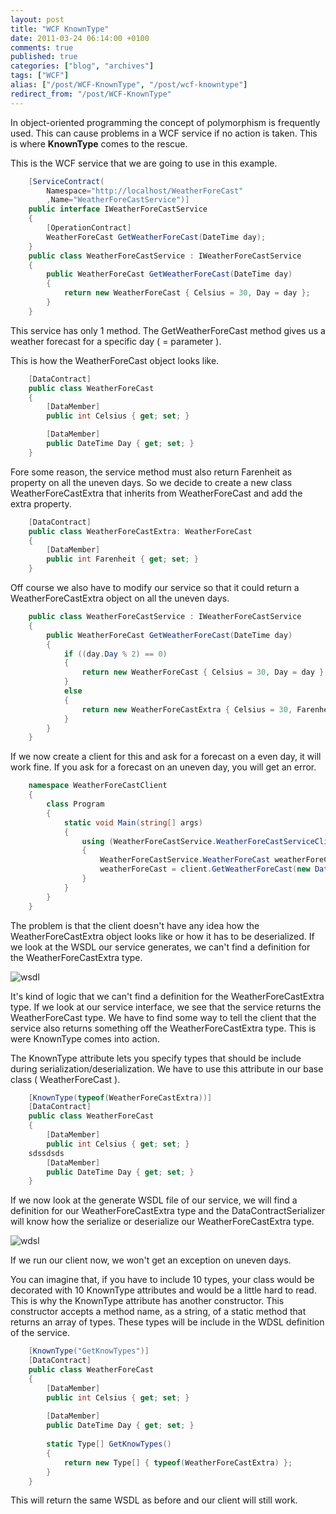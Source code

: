 ```yaml
---
layout: post
title: "WCF KnownType"
date: 2011-03-24 06:14:00 +0100
comments: true
published: true
categories: ["blog", "archives"]
tags: ["WCF"]
alias: ["/post/WCF-KnownType", "/post/wcf-knowntype"]
redirect_from: "/post/WCF-KnownType"
---
```


In object-oriented programming the concept of polymorphism is frequently used. This can cause problems in a WCF service if no action is taken. This is where **KnownType** comes to the rescue.

This is the WCF service that we are going to use in this example.

```csharp
    [ServiceContract(
        Namespace="http://localhost/WeatherForeCast"
        ,Name="WeatherForeCastService")]
    public interface IWeatherForeCastService
    {
        [OperationContract]
        WeatherForeCast GetWeatherForeCast(DateTime day);
    }
	public class WeatherForeCastService : IWeatherForeCastService
    {
        public WeatherForeCast GetWeatherForeCast(DateTime day)
        {
            return new WeatherForeCast { Celsius = 30, Day = day };
        }
    }
```

This service has only 1 method. The GetWeatherForeCast method gives us a weather forecast for a specific day ( = parameter ).

This is how the WeatherForeCast object looks like.

```csharp
    [DataContract]
    public class WeatherForeCast
    {
        [DataMember]
        public int Celsius { get; set; }

        [DataMember]
        public DateTime Day { get; set; }
    }
```

Fore some reason, the service method must also return Farenheit as property on all the uneven days. So we decide to create a new class WeatherForeCastExtra that inherits from WeatherForeCast and add the extra property.


```csharp
    [DataContract]
    public class WeatherForeCastExtra: WeatherForeCast
    {        
        [DataMember]
        public int Farenheit { get; set; }
    }
```

Off course we also have to modify our service so that it could return a WeatherForeCastExtra object on all the uneven days.
 
```csharp
    public class WeatherForeCastService : IWeatherForeCastService
    {
        public WeatherForeCast GetWeatherForeCast(DateTime day)
        {
            if ((day.Day % 2) == 0)
            {
                return new WeatherForeCast { Celsius = 30, Day = day };
            }
            else
            { 
                return new WeatherForeCastExtra { Celsius = 30, Farenheit = 86, Day=day};
            }
        }
    }
```

If we now create a client for this and ask for a forecast on a even day, it will work fine. If you ask for a forecast on an uneven day, you will get an error.

```csharp
    namespace WeatherForeCastClient
	{
    	class Program
    	{
    	    static void Main(string[] args)
    	    {
    	        using (WeatherForeCastService.WeatherForeCastServiceClient client = new			WeatherForeCastService.WeatherForeCastServiceClient())
            	{
                	WeatherForeCastService.WeatherForeCast weatherForeCast = client.GetWeatherForeCast(new DateTime(2011, 3, 24));
	                weatherForeCast = client.GetWeatherForeCast(new DateTime(2011, 3, 23));
	            }
	        }
	    }
	}
```

The problem is that the client doesn't have any idea how the WeatherForeCastExtra object looks like or how it has to be deserialized. If we look at the WSDL our service generates, we can't find a definition for the WeatherForeCastExtra type.

![wsdl](http://blog.kennytordeur.be/images/2011-03-24-wcf-knowntype/wsdl.png)

It's kind of logic that we can't find a definition for the WeatherForeCastExtra type. If we look at our service interface, we see that the service returns the WeatherForeCast type. We have to find some way to tell the client that the service also returns something off the WeatherForeCastExtra type. This is were KnownType comes into action.

The KnownType attribute lets you specify types that should be include during serialization/deserialization. We have to use this attribute in our base class ( WeatherForeCast ).

```csharp
    [KnownType(typeof(WeatherForeCastExtra))]
	[DataContract]
	public class WeatherForeCast
	{
	    [DataMember]
	    public int Celsius { get; set; }
	sdssdsds
	    [DataMember]
	    public DateTime Day { get; set; }
	}
```


If we now look at the generate WSDL file of our service, we will find a definition for our WeatherForeCastExtra type and the DataContractSerializer will know how the serialize or deserialize our WeatherForeCastExtra type.

![wdsl](http://blog.kennytordeur.be/images/2011-03-24-wcf-knowntype/wsdl2.png)

If we run our client now, we won't get an exception on uneven days.


You can imagine that, if you have to include 10 types, your class would be decorated with 10 KnownType attributes and would be a little hard to read. This is why the KnownType attribute has another constructor. This constructor accepts a method name, as a string, of a static method that returns an array of types. These types will be include in the WDSL definition of the service.

```csharp
    [KnownType("GetKnowTypes")]
	[DataContract]
	public class WeatherForeCast
	{
	    [DataMember]
	    public int Celsius { get; set; }
	
	    [DataMember]
	    public DateTime Day { get; set; }
	
	    static Type[] GetKnowTypes()
	    {
	        return new Type[] { typeof(WeatherForeCastExtra) };
	    }
	}
```
This will return the same WSDL as before and our client will still work.
